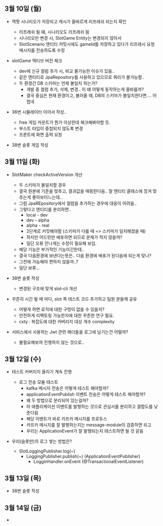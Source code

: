  
## 3월 10일 (월)

- 잭팟 시나리오가 저장되고 캐시가 올바르게 리프레쉬 되는지 확인
	- 리프레쉬 될 떄, 시나리오도 리프레쉬 됨
	- 시나리오만 변경 시, SlotGame Entity는 변경되지 않아서
	- SlotScenario 엔티티 커밋시에도 gameId를 저장하고 있다가 리프레시 요청 메시지를 전송하도록 수정

- slotGame 액티브 버전 체크
	- dev에 신규 컬럼 추가 시, 비교 불가능한 이슈가 있음..
	- 같은 엔티티로 JpaRepository를 사용하고 있으므로 쿼리가 불가능함..
	- 두 환경간 DB 스키마는 언제 불일치 하는가?
		- 개발 중 컬럼 추가, 삭제, 변경.. 이 떄 어떻게 동작하는게 올바를까?
		- 결국 중심은 현재 환경이고, 불러올 때, DB의 스키마가 불일치한다면.... 어렵네

- 36번 시뮬레이터 이어서 작성..
	- free 게임 카운트가 뭔가 이상한데 체크해봐야할 듯.
	- 부스트 타입이 중첩되지 않도록 변경
	- 프론트에 화면 출력 요청

- 38번 슬롯 게임 작성


## 3월 11일 (화)

- SlotMaker checkActiveVersion 개선
	- 두 스키마가 불일치할 경우
	- 결국 원본에 기준을 맞추고, 결과값을 매핑한다음.. 잘 엔티티 클래스에 낑겨 맞추는게 좋아보이느는데..
	- 그럼 JpaREpository에서 컬럼을 추가하는 경우에 대응이 어려움..
	- 그렇다고 엔티티를 분리하면..
		- local - dev
		- dev - alpha
		- alpha - real
		- 2단계로 커밋해야함 (스키마가 다를 때 => 스키마가 일치해졌을 때)
		- 하지만 어드민만 배포하면 되므로 문제가 적지 않을까?
		- 일단 오류 안나게는 수정이 필요해 보임.
	- 해당 기능은 부가적인 기능이긴한데..
	- 결국 다음환경에 보낸다는뜻은.. 다음 환경에 배포가 된다음에 되는게 맞나?
	- 그전에 가능해야 편하지 않을까..?
	- 일단 보류...

- 38번 슬롯 작성
	- 변경된 구조에 맞게 slot-cli 개선

- 꾸준히 시간 될 때 마다, slot 쪽 테스트 코드 추가하고 팀원 분들께 공유
	- 어떻게 하면 로직에 대한 구멍이 없을 수 있을지?
	- 안전하게 리팩토링 가능한지에 대한 꾸준한 연구 필요.
	- cxty : 복잡도에 대한 커버리지 대상 개수 complexity

- 서비스에서 사용하는 Jwt 관련 헤더들을 로그에 남기는건 어떨까?
	- 불필요해보여 진행하지 않는 것으로..


## 3월 12일 (수)

- 테스트 커버리지 올리기 계속 진행
	- 로그 전송  모듈 테스트
		- kafka 메시지 전송은 어떻게 테스트 해야할까?
		- applicationEventPublish 이벤트 전송은 어떻게 테스트 해야할까?
		- 왜 두 방법으로 분리되어 있는걸까?
		- 아 애플리케이션 이벤트를 발행하는 것으로 관심사를 분리하고 결합도를 낮춘다음
		- 해당 이벤트가 바로 카프카 메시지를 프로듀스
		- 카프카 메시지를 잘 발행하는지는 message-module이 검증하면 되고
		- 우리는 ApplicationEvent가 잘 발행되는지 테스트하면 될 것 같음

- 우리(슬롯만)의 로그 쌓는 방법은?
	- SlotLoggingPublisher.log(~)
		- LoggingPublisher.publish(~) (ApplicationEventPublisher)
			- LogginHandler.onEvent (@TransactionalEventListener)

## 3월 13일 (목)

- 38번 슬롯 작성

## 3월 14일 (금)

- 